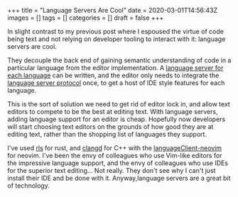 +++
title = "Language Servers Are Cool"
date = 2020-03-01T14:56:43Z
images = []
tags = []
categories = []
draft = false
+++

In slight contrast to my previous post where I espoused the
virtue of code being text and not  relying on developer tooling
to interact with it: language servers are cool.

They decouple the back end of gaining semantic understanding
of code in a particular language from the editor implementation.
A [language server for each language][langserverlist] can be
written, and the editor only needs to integrate the [language
server protocol][lsp] once, to get a host of IDE style features
for each language.

This is the sort of solution we need to get rid of editor lock
in, and allow text editors to compete to be the best at editing
text.  With language servers, adding language support for an
editor is cheap. Hopefully now developers will start choosing
text editors on the grounds of how good they are at editing text,
rather than the shopping list of languages they support.

I've used [rls][rls] for rust, and [clangd][cd] for C++ with the
[languageClient-neovim][lcnv] for neovim. I've been the envy of
colleagues who use Vim-like editors for the impressive language
support, and the envy of colleagues who use IDEs for the superior
text editing... Not really.  They don't see why I can't just
install their IDE and be done with it. Anyway,language servers
are a great bit of technology.

[langserverlist]: https://langserver.org/
[lsp]: https://microsoft.github.io/language-server-protocol/
[rls]: https://rls.booyaa.wtf/#neovim
[cd]: https://github.com/autozimu/LanguageClient-neovim/wiki/Clangd
[lcnv]: https://github.com/autozimu/LanguageClient-neovim/
